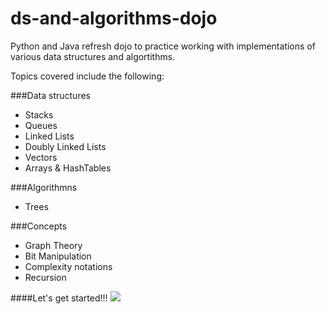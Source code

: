 # ds-and-algorithms-dojo
Python and Java refresh dojo to practice working with implementations of various data structures and algortithms.

Topics covered include the following:

###Data structures
- Stacks
- Queues
- Linked Lists
- Doubly Linked Lists
- Vectors
- Arrays & HashTables

###Algorithmns
- Trees

###Concepts
- Graph Theory
- Bit Manipulation
- Complexity notations
- Recursion 

####Let's get started!!!
![](http://ak-hdl.buzzfed.com/static/2015-03/28/19/enhanced/webdr07/anigif_enhanced-buzz-15745-1427585600-6.gif)
